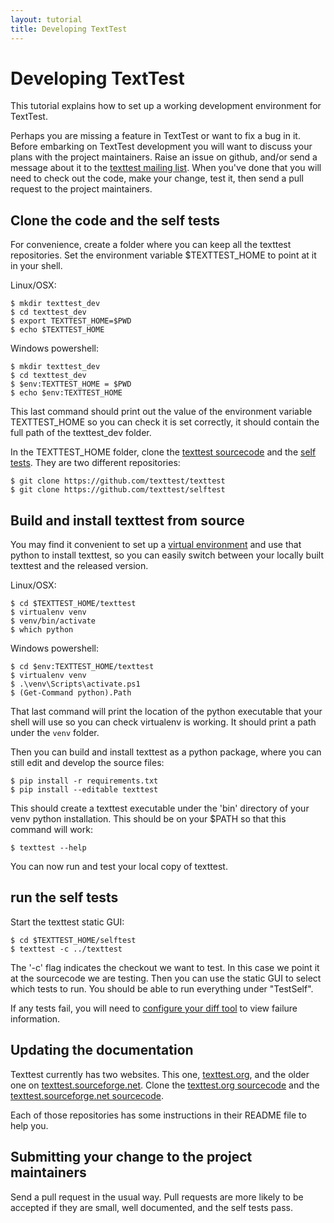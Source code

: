```yaml
---
layout: tutorial
title: Developing TextTest
---
```


# Developing TextTest

This tutorial explains how to set up a working development environment for TextTest.

Perhaps you are missing a feature in TextTest or want to fix a bug in it. Before embarking on TextTest development you will want to discuss your plans with the project maintainers. Raise an issue on github, and/or send a message about it to the [texttest mailing list](https://sourceforge.net/projects/texttest/lists/texttest-users). When you've done that you will need to check out the code, make your change, test it, then send a pull request to the project maintainers. 

## Clone the code and the self tests

For convenience, create a folder where you can keep all the texttest repositories. Set the environment variable $TEXTTEST_HOME to point at it in your shell.

Linux/OSX:

    $ mkdir texttest_dev
    $ cd texttest_dev
    $ export TEXTTEST_HOME=$PWD
    $ echo $TEXTTEST_HOME

Windows powershell:

    $ mkdir texttest_dev
    $ cd texttest_dev
    $ $env:TEXTTEST_HOME = $PWD
    $ echo $env:TEXTTEST_HOME

This last command should print out the value of the environment variable TEXTTEST_HOME so you can check it is set correctly, it should contain the full path of the texttest_dev folder.

In the TEXTTEST_HOME folder, clone the [texttest sourcecode](https://github.com/texttest/texttest) and the [self tests](https://github.com/texttest/selftest). They are two different repositories:

    $ git clone https://github.com/texttest/texttest
    $ git clone https://github.com/texttest/selftest

## Build and install texttest from source

You may find it convenient to set up a [virtual environment](https://docs.python.org/3/library/venv.html) and use that python to install texttest, so you can easily switch between your locally built texttest and the released version. 

Linux/OSX:

    $ cd $TEXTTEST_HOME/texttest
    $ virtualenv venv
    $ venv/bin/activate
    $ which python

Windows powershell:

    $ cd $env:TEXTTEST_HOME/texttest
    $ virtualenv venv
    $ .\venv\Scripts\activate.ps1
    $ (Get-Command python).Path

That last command will print the location of the python executable that your shell will use so you can check virtualenv is working. It should print a path under the `venv` folder. 

Then you can build and install texttest as a python package, where you can still edit and develop the source files:

    $ pip install -r requirements.txt
    $ pip install --editable texttest

This should create a texttest executable under the 'bin' directory of your venv python installation. This should be on your $PATH so that this command will work:

    $ texttest --help

You can now run and test your local copy of texttest.

## run the self tests

Start the texttest static GUI:

    $ cd $TEXTTEST_HOME/selftest
    $ texttest -c ../texttest

The '-c' flag indicates the checkout we want to test. In this case we point it at the sourcecode we are testing. Then you can use the static GUI to select which tests to run. You should be able to run everything under "TestSelf".

If any tests fail, you will need to [configure your diff tool](/how_to_guides/configure_editor.html) to view failure information.

## Updating the documentation

Texttest currently has two websites. This one, [texttest.org](http://texttest.org), and the older one on [texttest.sourceforge.net](http://texttest.sourceforge.net/). Clone the [texttest.org sourcecode](http://github.com/texttest/website_2) and the [texttest.sourceforge.net sourcecode](https://github.com/texttest/website).

Each of those repositories has some instructions in their README file to help you.

## Submitting your change to the project maintainers

Send a pull request in the usual way. Pull requests are more likely to be accepted if they are small, well documented, and the self tests pass.

